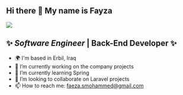 ## Hi there 👋 My name is Fayza

![](https://komarev.com/ghpvc/?username=monowarfs&style=flat-square)


✨ _Software Engineer_ | Back-End Developer ✨
-------------------------------------- 

- 🌍 I'm based in Erbil, Iraq
- 🔭 I’m currently working on the company projects
- 🌱 I’m currently learning Spring 
- 👯 I’m looking to collaborate on Laravel projects
- 📫 How to reach me: [faeza.smohammed@gmail.com](mailto:faeza.smohamme@gmail.com)

